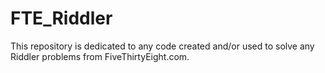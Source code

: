 # FTE_Riddler

This repository is dedicated to any code created and/or used to solve any Riddler problems from FiveThirtyEight.com.
